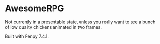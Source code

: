 # AwesomeRPG

Not currently in a presentable state, unless you really want to see a bunch of low quality chickens animated in two frames.

Built with Renpy 7.4.1.
